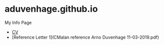 # aduvenhage.github.io

My Info Page

- [CV](arno_duvenhage_cv_2019.pdf)
- [Reference Letter 1](CMalan reference Arno Duvenhage 11-03-2019.pdf)
